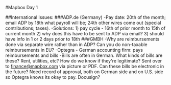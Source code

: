 #Mapbox Day 1

##International Issues:
###ADP.de (Germany)
  -Pay date: 20th of the month; email ADP by 18th what payroll will be; 24th other wires come out (special contributions; taxes). 
  -Solutions: 1) pay cycle - 16th of prior month to 15th of current month
              2) why does this have to be sent to ADP via email?
              3) should have info in 1 or 2 days prior to 18th
###GMBH
  -Why are reimbursements done via separate wire rather than in ADP? Can you do non-taxable reimbursements in EU?
  -Optegra - German accounting firm: pays reimbursements and bills
    -Bills are often in German. What kinds of bills are these? Rent, utilities, etc? How do we know if they're legitimate? Sent over to finance@mapbox.com via picture or PDF. Can these bills be electronic in the future? Need record of approval, both on German side and on U.S. side so Optegra knows its okay to pay. Docusign?
  
